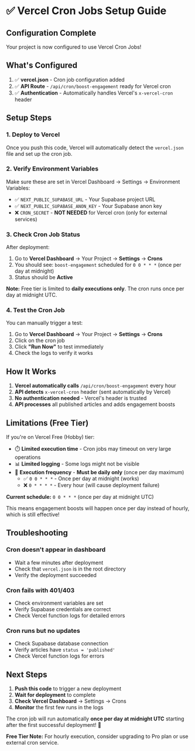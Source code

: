 # ✅ Vercel Cron Jobs Setup Guide

## Configuration Complete

Your project is now configured to use Vercel Cron Jobs!

## What's Configured

1. ✅ **vercel.json** - Cron job configuration added
2. ✅ **API Route** - `/api/cron/boost-engagement` ready for Vercel cron
3. ✅ **Authentication** - Automatically handles Vercel's `x-vercel-cron` header

## Setup Steps

### 1. Deploy to Vercel

Once you push this code, Vercel will automatically detect the `vercel.json` file and set up the cron job.

### 2. Verify Environment Variables

Make sure these are set in Vercel Dashboard → Settings → Environment Variables:

- ✅ `NEXT_PUBLIC_SUPABASE_URL` - Your Supabase project URL
- ✅ `NEXT_PUBLIC_SUPABASE_ANON_KEY` - Your Supabase anon key
- ❌ `CRON_SECRET` - **NOT NEEDED** for Vercel cron (only for external services)

### 3. Check Cron Job Status

After deployment:
1. Go to **Vercel Dashboard** → Your Project → **Settings** → **Crons**
2. You should see: `boost-engagement` scheduled for `0 0 * * *` (once per day at midnight)
3. Status should be **Active**

**Note:** Free tier is limited to **daily executions only**. The cron runs once per day at midnight UTC.

### 4. Test the Cron Job

You can manually trigger a test:
1. Go to **Vercel Dashboard** → Your Project → **Settings** → **Crons**
2. Click on the cron job
3. Click **"Run Now"** to test immediately
4. Check the logs to verify it works

## How It Works

1. **Vercel automatically calls** `/api/cron/boost-engagement` every hour
2. **API detects** `x-vercel-cron` header (sent automatically by Vercel)
3. **No authentication needed** - Vercel's header is trusted
4. **API processes** all published articles and adds engagement boosts

## Limitations (Free Tier)

If you're on Vercel Free (Hobby) tier:

- ⏱️ **Limited execution time** - Cron jobs may timeout on very large operations
- 📊 **Limited logging** - Some logs might not be visible
- 🔄 **Execution frequency** - **Must be daily only** (once per day maximum)
  - ✅ `0 0 * * *` - Once per day at midnight (works)
  - ❌ `0 * * * *` - Every hour (will cause deployment failure)

**Current schedule:** `0 0 * * *` (once per day at midnight UTC)

This means engagement boosts will happen once per day instead of hourly, which is still effective!

## Troubleshooting

### Cron doesn't appear in dashboard
- Wait a few minutes after deployment
- Check that `vercel.json` is in the root directory
- Verify the deployment succeeded

### Cron fails with 401/403
- Check environment variables are set
- Verify Supabase credentials are correct
- Check Vercel function logs for detailed errors

### Cron runs but no updates
- Check Supabase database connection
- Verify articles have `status = 'published'`
- Check Vercel function logs for errors

## Next Steps

1. **Push this code** to trigger a new deployment
2. **Wait for deployment** to complete
3. **Check Vercel Dashboard** → Settings → Crons
4. **Monitor** the first few runs in the logs

The cron job will run automatically **once per day at midnight UTC** starting after the first successful deployment! 🎉

**Free Tier Note:** For hourly execution, consider upgrading to Pro plan or use external cron service.

